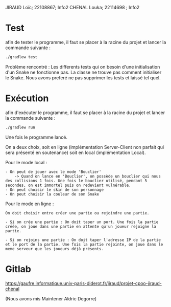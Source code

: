 JIRAUD Loïc; 22108867; Info2
CHENAL Louka; 22114698 ; Info2

# Test

afin de tester le programme, il faut se placer à la racine du projet et lancer la commande suivante :

```bash
./gradlew test
```
Problème rencontré : 
    Les differents tests qui on besoin d'une initialisation d'un Snake ne fonctionne pas. La classe ne trouve pas comment initialiser le Snake. Nous avons preferé ne pas supprimer les tests et laissé tel quel.

# Exécution

afin d'exécuter le programme, il faut se placer à la racine du projet et lancer la commande suivante :

```bash
./gradlew run
```

Une fois le programme lancé.

On a deux choix, soit en ligne (implémentation Server-Client non parfait qui sera présenté en soutenance) soit en local (implémentation Local).

Pour le mode local :
    
    - On peut de jouer avec le mode 'Bouclier'
        -> Quand on lance en 'Bouclier', on possède un bouclier qui nous des collisions 1 fois. Une fois le bouclier utilisé, pendant 5 secondes, on est immortel puis on redevient vulnérable.
    - On peut choisir le skin de son personnage
    - On peut choisir la couleur de son Snake

Pour le mode en ligne :

    On doit choisir entre créer une partie ou rejoindre une partie.

    - Si on crée une partie : On doit taper un port. Une fois la partie créée, on joue dans une partie en attente qu'un joueur rejoigne la partie.

    - Si on rejoins une partie : On doit taper l'adresse IP de la partie et le port de la partie. Une fois la partie rejointe, on joue dans le meme serveur que les joueurs déjà présents.

# Gitlab

https://gaufre.informatique.univ-paris-diderot.fr/jiraud/projet-cpoo-jiraud-chenal

(Nous avons mis Maintener Aldric Degorre)



